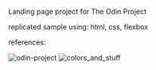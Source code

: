 Landing page project for The Odin Project

replicated sample using: html, css, flexbox

references:

![odin-project](https://user-images.githubusercontent.com/68394676/145070935-49c9a536-89c1-4321-bba6-501bddfb6cef.png)
![colors_and_stuff](https://user-images.githubusercontent.com/68394676/145070944-634edd5c-bda4-4696-b67f-0812e7960aae.png)
